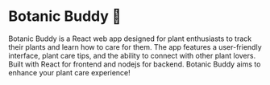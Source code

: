 # Botanic Buddy 🌱
Botanic Buddy is a React web app designed for plant enthusiasts to track their plants and learn how to care for them. 
The app features a user-friendly interface, plant care tips, and the ability to connect with other plant lovers. Built with React for frontend and nodejs for backend. Botanic Buddy aims to enhance your plant care experience!

